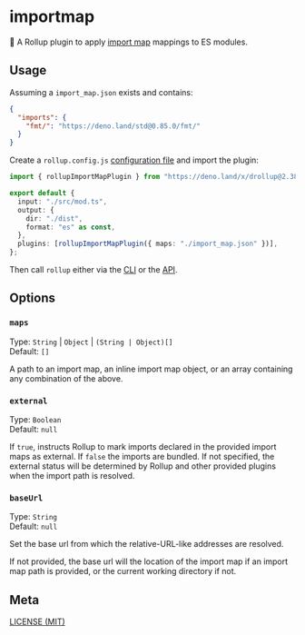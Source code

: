 # importmap

🍣 A Rollup plugin to apply [import map](https://github.com/WICG/import-maps) mappings to ES modules.

## Usage

Assuming a `import_map.json` exists and contains:

```json
{
  "imports": {
    "fmt/": "https://deno.land/std@0.85.0/fmt/"
  }
}
```

Create a `rollup.config.js` [configuration file](https://www.rollupjs.org/guide/en/#configuration-files) and import the plugin:

```ts
import { rollupImportMapPlugin } from "https://deno.land/x/drollup@2.38.4+0.9.0/plugins/importmap/mod.ts";

export default {
  input: "./src/mod.ts",
  output: {
    dir: "./dist",
    format: "es" as const,
  },
  plugins: [rollupImportMapPlugin({ maps: "./import_map.json" })],
};
```

Then call `rollup` either via the [CLI](https://www.rollupjs.org/guide/en/#command-line-reference) or the [API](https://www.rollupjs.org/guide/en/#javascript-api).

## Options

### `maps`

Type: `String` | `Object` | `(String | Object)[]`<br>
Default: `[]`

A path to an import map, an inline import map object, or an array containing any combination of the above.

### `external`

Type: `Boolean`<br>
Default: `null`

If `true`, instructs Rollup to mark imports declared in the provided import maps as external. If `false` the imports are bundled. If not specified, the external status will be determined by Rollup and other provided plugins when the import path is resolved.

### `baseUrl`

Type: `String`<br>
Default: `null`

Set the base url from which the relative-URL-like addresses are resolved.

If not provided, the base url will the location of the import map if an import map path is provided, or the current working directory if not.

## Meta

[LICENSE (MIT)](./LICENSE.md)
